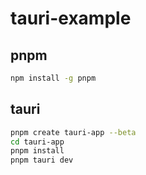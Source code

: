 # tauri-example

## pnpm

```bash
npm install -g pnpm
```

## tauri

```bash
pnpm create tauri-app --beta
cd tauri-app
pnpm install
pnpm tauri dev
```
